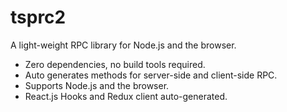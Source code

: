 # tsprc2

A light-weight RPC library for Node.js and the browser.

- Zero dependencies, no build tools required.
- Auto generates methods for server-side and client-side RPC.
- Supports Node.js and the browser.
- React.js Hooks and Redux client auto-generated.
